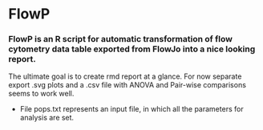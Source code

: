 <h1>FlowP</h1>
<h3>FlowP is an R script for automatic transformation of flow cytometry data table exported from FlowJo into a nice looking report.</h3>

The ultimate goal is to create rmd report at a glance. For now separate export .svg plots and a .csv file with ANOVA and Pair-wise comparisons seems to work well.

* File pops.txt represents an input file, in which all the parameters for analysis are set.
